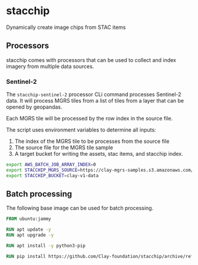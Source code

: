 # stacchip
Dynamically create image chips from STAC items

## Processors

stacchip comes with processors that can be used to collect and index
imagery from multiple data sources.

### Sentinel-2

The `stacchip-sentinel-2` processor CLi command processes Sentinel-2
data. It will process MGRS tiles from a list of tiles from a layer
that can be opened by geopandas.

Each MGRS tile will be processed by the row index in the source file.

The script uses environment variables to determine all inputs:

1. The index of the MGRS tile to be processes from the source file
2. The source file for the MGRS tile sample
3. A target bucket for writing the assets, stac items, and stacchip index.

```bash
export AWS_BATCH_JOB_ARRAY_INDEX=0
export STACCHIP_MGRS_SOURCE=https://clay-mgrs-samples.s3.amazonaws.com/mgrs_sample_v02.fgb
export STACCHIP_BUCKET=clay-v1-data
```

## Batch processing

The following base image can be used for batch processing.

```dockerfile
FROM ubuntu:jammy

RUN apt update -y
RUN apt upgrade -y

RUN apt install -y python3-pip

RUN pip install https://github.com/Clay-foundation/stacchip/archive/refs/heads/main.zip
```
